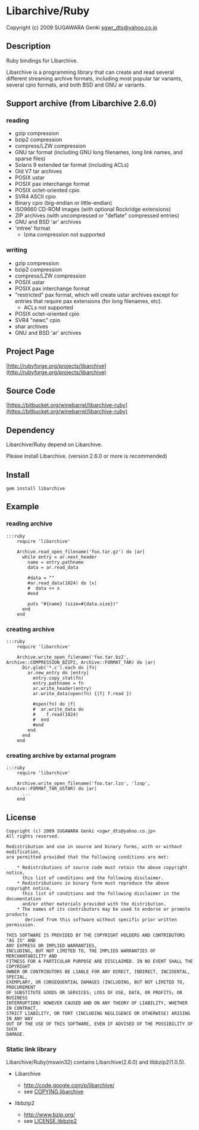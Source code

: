 # Libarchive/Ruby

Copyright (c) 2009 SUGAWARA Genki <sgwr_dts@yahoo.co.jp>

## Description

Ruby bindings for Libarchive.

Libarchive is a programming library that can create and read several different streaming archive formats, including most popular tar variants, several cpio formats, and both BSD and GNU ar variants.

## Support archive (from Libarchive 2.6.0)

### reading

* gzip compression
* bzip2 compression
* compress/LZW compression
* GNU tar format (including GNU long filenames, long link names, and
  sparse files)
* Solaris 9 extended tar format (including ACLs)
* Old V7 tar archives
* POSIX ustar
* POSIX pax interchange format
* POSIX octet-oriented cpio
* SVR4 ASCII cpio
* Binary cpio (big-endian or little-endian)
* ISO9660 CD-ROM images (with optional Rockridge extensions)
* ZIP archives (with uncompressed or "deflate" compressed entries)
* GNU and BSD 'ar' archives
* 'mtree' format
  * lzma compression not supported

### writing

* gzip compression
* bzip2 compression
* compress/LZW compression
* POSIX ustar
* POSIX pax interchange format
* "restricted" pax format, which will create ustar archives except for entries that require pax extensions (for long filenames, etc).
  * ACLs not supported
* POSIX octet-oriented cpio
* SVR4 "newc" cpio
* shar archives
* GNU and BSD 'ar' archives

## Project Page

[http://rubyforge.org/projects/libarchive](http://rubyforge.org/projects/libarchive)

## Source Code

[https://bitbucket.org/winebarrel/libarchive-ruby](https://bitbucket.org/winebarrel/libarchive-ruby)

## Dependency

Libarchive/Ruby depend on Libarchive.

Please install Libarchive. (version 2.6.0 or more is recommended)

## Install

    gem install libarchive

## Example

### reading archive

    :::ruby
        require 'libarchive'
            
        Archive.read_open_filename('foo.tar.gz') do |ar|
          while entry = ar.next_header
            name = entry.pathname
            data = ar.read_data
            
            #data = ""
            #ar.read_data(1024) do |x|
            #  data << x
            #end
            
            puts "#{name} (size=#{data.size})"
          end
        end

### creating archive

    :::ruby
        require 'libarchive'
            
        Archive.write_open_filename('foo.tar.bz2', Archive::COMPRESSION_BZIP2, Archive::FORMAT_TAR) do |ar|
          Dir.glob('*.c').each do |fn|
            ar.new_entry do |entry|
              entry.copy_stat(fn)
              entry.pathname = fn
              ar.write_header(entry)
              ar.write_data(open(fn) {|f| f.read })
            
              #open(fn) do |f|
              #  ar.write_data do
              #    f.read(1024)
              #  end
              #end
            end
          end
        end

### creating archive by extarnal program

    :::ruby
        require 'libarchive'
        
        Archive.write_open_filename('foo.tar.lzo', 'lzop', Archive::FORMAT_TAR_USTAR) do |ar|
          ...
        end

## License

    Copyright (c) 2009 SUGAWARA Genki <sgwr_dts@yahoo.co.jp>
    All rights reserved.
    
    Redistribution and use in source and binary forms, with or without modification,
    are permitted provided that the following conditions are met:
    
        * Redistributions of source code must retain the above copyright notice, 
          this list of conditions and the following disclaimer.
        * Redistributions in binary form must reproduce the above copyright notice, 
          this list of conditions and the following disclaimer in the documentation 
          and/or other materials provided with the distribution.
        * The names of its contributors may be used to endorse or promote products 
           derived from this software without specific prior written permission.
    
    THIS SOFTWARE IS PROVIDED BY THE COPYRIGHT HOLDERS AND CONTRIBUTORS "AS IS" AND 
    ANY EXPRESS OR IMPLIED WARRANTIES,
    INCLUDING, BUT NOT LIMITED TO, THE IMPLIED WARRANTIES OF MERCHANTABILITY AND 
    FITNESS FOR A PARTICULAR PURPOSE ARE DISCLAIMED. IN NO EVENT SHALL THE COPYRIGHT 
    OWNER OR CONTRIBUTORS BE LIABLE FOR ANY DIRECT, INDIRECT, INCIDENTAL, SPECIAL, 
    EXEMPLARY, OR CONSEQUENTIAL DAMAGES (INCLUDING, BUT NOT LIMITED TO, PROCUREMENT 
    OF SUBSTITUTE GOODS OR SERVICES; LOSS OF USE, DATA, OR PROFITS; OR BUSINESS 
    INTERRUPTION) HOWEVER CAUSED AND ON ANY THEORY OF LIABILITY, WHETHER IN CONTRACT, 
    STRICT LIABILITY, OR TORT (INCLUDING NEGLIGENCE OR OTHERWISE) ARISING IN ANY WAY 
    OUT OF THE USE OF THIS SOFTWARE, EVEN IF ADVISED OF THE POSSIBILITY OF SUCH 
    DAMAGE.

### Static link library

Libarchive/Ruby(mswin32) contains Libarchive(2.6.0) and libbzip2(1.0.5).

* Libarchive
  * http://code.google.com/p/libarchive/
  * see [COPYING.libarchive](https://bitbucket.org/winebarrel/libarchive-ruby/src/tip/COPYING.libarchive)

* libbzip2
  * http://www.bzip.org/
  * see [LICENSE.libbzip2](https://bitbucket.org/winebarrel/libarchive-ruby/src/tip/LICENSE.libbzip2)

